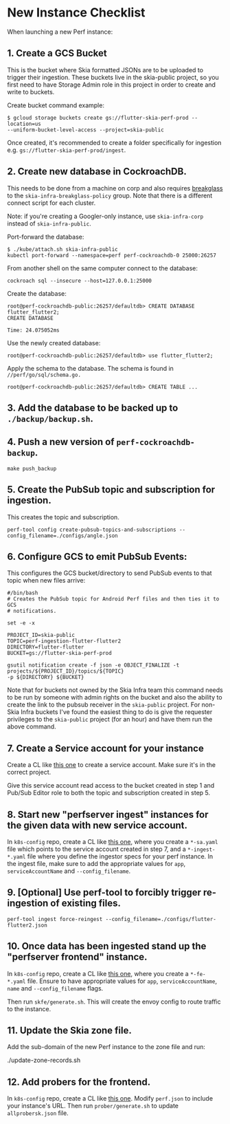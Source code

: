# New Instance Checklist

When launching a new Perf instance:

## 1. Create a GCS Bucket

This is the bucket where Skia formatted JSONs are to be uploaded to trigger their ingestion.
These buckets live in the skia-public project, so you first need to have Storage Admin role in
this project in order to create and write to buckets.

Create bucket command example:

```
$ gcloud storage buckets create gs://flutter-skia-perf-prod --location=us
--uniform-bucket-level-access --project=skia-public
```

Once created, it's recommended to create a folder specifically for ingestion e.g.
`gs://flutter-skia-perf-prod/ingest`.

## 2. Create new database in CockroachDB.

This needs to be done from a machine on corp and also requires
[breakglass](https://grants.corp.google.com/#/grants) to the `skia-infra-breakglass-policy` group.
Note that there is a different connect script for each cluster.

Note: if you're creating a Googler-only instance, use `skia-infra-corp` instead
of `skia-infra-public`.

Port-forward the database:

```
$ ./kube/attach.sh skia-infra-public
kubectl port-forward --namespace=perf perf-cockroachdb-0 25000:26257
```

From another shell on the same computer connect to the database:

```
cockroach sql --insecure --host=127.0.0.1:25000
```

Create the database:

```
root@perf-cockroachdb-public:26257/defaultdb> CREATE DATABASE flutter_flutter2;
CREATE DATABASE

Time: 24.075052ms
```

Use the newly created database:

```
root@perf-cockroachdb-public:26257/defaultdb> use flutter_flutter2;
```

Apply the schema to the database. The schema is found
in `//perf/go/sql/schema.go.`

```
root@perf-cockroachdb-public:26257/defaultdb> CREATE TABLE ...
```

## 3. Add the database to be backed up to `./backup/backup.sh`.

## 4. Push a new version of `perf-cockroachdb-backup`.

    make push_backup

## 5. Create the PubSub topic and subscription for ingestion.

This creates the topic and subscription.

```
perf-tool config create-pubsub-topics-and-subscriptions --config_filename=./configs/angle.json
```

## 6. Configure GCS to emit PubSub Events:

This configures the GCS bucket/directory to send PubSub events to that topic
when new files arrive:

```
#/bin/bash
# Creates the PubSub topic for Android Perf files and then ties it to GCS
# notifications.

set -e -x

PROJECT_ID=skia-public
TOPIC=perf-ingestion-flutter-flutter2
DIRECTORY=flutter-flutter
BUCKET=gs://flutter-skia-perf-prod

gsutil notification create -f json -e OBJECT_FINALIZE -t projects/${PROJECT_ID}/topics/${TOPIC}
-p ${DIRECTORY} ${BUCKET}
```

Note that for buckets not owned by the Skia Infra team this command needs to be
run by someone with admin rights on the bucket and also the ability to create
the link to the pubsub receiver in the `skia-public` project. For non-Skia Infra
buckets I've found the easiest thing to do is give the requester privileges to
the `skia-public` project (for an hour) and have them run the above command.

## 7. Create a Service account for your instance

Create a CL like [this one](https://critique.corp.google.com/cl/568682178) to create a service
account. Make sure it's in the correct project.

Give this service account read access to the bucket created in step 1 and Pub/Sub Editor role to
both the topic and subscription created in step 5.

## 8. Start new "perfserver ingest" instances for the given data with new service account.

In `k8s-config` repo, create a CL like
[this one](https://skia-review.googlesource.com/c/k8s-config/+/759064), where you create a
`*-sa.yaml` file which points to the service account created in step 7, and a `*-ingest-*.yaml`
file where you define the ingestor specs for your perf instance. In the ingest file, make sure
to add the appropriate values for `app`, `serviceAccountName` and `--config_filename`.

## 9. [Optional] Use perf-tool to forcibly trigger re-ingestion of existing files.

```
perf-tool ingest force-reingest --config_filename=./configs/flutter-flutter2.json
```

## 10. Once data has been ingested stand up the "perfserver frontend" instance.

In `k8s-config` repo, create a CL like
[this one](https://skia-review.googlesource.com/c/k8s-config/+/761974), where you create a
`*-fe-*.yaml` file. Ensure to have appropriate values for `app`, `serviceAccountName`, `name`
and `--config_filename` flags.

Then run `skfe/generate.sh`. This will create the envoy config to route traffic to the instance.

## 11. Update the Skia zone file.

Add the sub-domain of the new Perf instance to the zone file and run:

./update-zone-records.sh

## 12. Add probers for the frontend.

In `k8s-config` repo, create a CL like
[this one](https://skia-review.googlesource.com/c/k8s-config/+/762921). Modify `perf.json` to
include your instance's URL. Then run `prober/generate.sh` to update `allprobersk.json` file.
